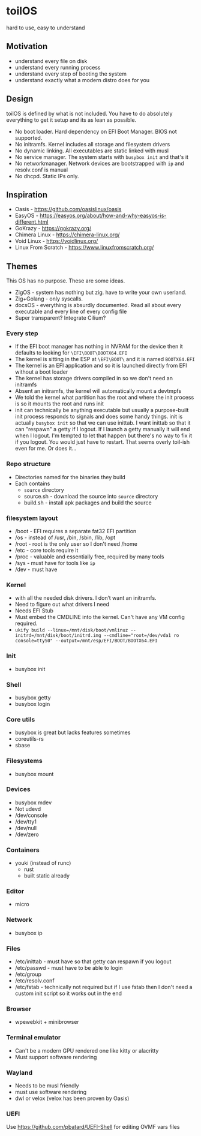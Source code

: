 # toilOS

hard to use, easy to understand

## Motivation
* understand every file on disk
* understand every running process
* understand every step of booting the system
* understand exactly what a modern distro does for you

## Design
toilOS is defined by what is not included. You have to do absolutely everything to get it setup and its as lean as possible.
* No boot loader. Hard dependency on EFI Boot Manager. BIOS not supported.
* No initramfs. Kernel includes all storage and filesystem drivers
* No dynamic linking. All executables are static linked with musl
* No service manager. The system starts with `busybox init` and that's it
* No networkmanager. Network devices are bootstrapped with `ip` and resolv.conf is manual
* No dhcpd. Static IPs only.


## Inspiration
* Oasis - https://github.com/oasislinux/oasis
* EasyOS - https://easyos.org/about/how-and-why-easyos-is-different.html
* GoKrazy - https://gokrazy.org/
* Chimera Linux - https://chimera-linux.org/
* Void Linux - https://voidlinux.org/
* Linux From Scratch - https://www.linuxfromscratch.org/

## Themes
This OS has no purpose. These are some ideas.
* ZigOS - system has nothing but zig. have to write your own userland.
* Zig+Golang - only syscalls.
* docsOS - everything is absurdly documented. Read all about every executable and every line of every config file
* Super transparent? Integrate Cilium?

### Every step
* If the EFI boot manager has nothing in NVRAM for the device then it defaults to looking for `\EFI\BOOT\BOOTX64.EFI`
* The kernel is sitting in the ESP at `\EFI\BOOT\` and it is named `BOOTX64.EFI`
* The kernel is an EFI application and so it is launched directly from EFI without a boot loader
* The kernel has storage drivers compiled in so we don't need an initramfs
* Absent an initramfs, the kernel will automatically mount a devtmpfs
* We told the kernel what partition has the root and where the init process is so it mounts the root and runs init
* init can technically be anything executable but usually a purpose-built init process responds to signals and does some handy things. init is actually `busybox init` so that we can use inittab. I want inittab so that it can "respawn" a getty if I logout. If I launch a getty manually it will end when I logout. I'm tempted to let that happen but there's no way to fix it if you logout. You would just have to restart. That seems overly toil-ish even for me. Or does it...


### Repo structure
* Directories named for the binaries they build
* Each contains
    * `source` directory
    * source.sh - download the source into `source` directory
    * build.sh - install apk packages and build the source

###  filesystem layout
* /boot - EFI requires a separate fat32 EFI partition
* /os - instead of /usr, /bin, /sbin, /lib, /opt
* /root - root is the only user so I don't need /home
* /etc - core tools require it
* /proc - valuable and essentially free, required by many tools
* /sys - must have for tools like `ip`
* /dev - must have



### Kernel
* with all the needed disk drivers. I don’t want an initramfs.
* Need to figure out what drivers I need
* Needs EFI Stub
* Must embed the CMDLINE into the kernel. Can't have any VM config required.
* `ukify build --linux=/mnt/disk/boot/vmlinuz --initrd=/mnt/disk/boot/initrd.img --cmdline="root=/dev/vda1 ro console=ttyS0" --output=/mnt/esp/EFI/BOOT/BOOTX64.EFI`

### Init
* busybox init

### Shell
* busybox getty
* busybox login

### Core utils
* busybox is great but lacks features sometimes
* coreutils-rs
* sbase

### Filesystems
* busybox mount

### Devices
* busybox mdev
* Not udevd
* /dev/console
* /dev/tty1
* /dev/null
* /dev/zero

### Containers
* youki (instead of runc)
    * rust
    * built static already

### Editor
* micro

### Network
* busybox ip

### Files
* /etc/inittab - must have so that getty can respawn if you logout
* /etc/passwd - must have to be able to login
* /etc/group
* /etc/resolv.conf
* /etc/fstab - technically not required but if I use fstab then I don't need a custom init script so it works out in the end

### Browser
* wpewebkit + minibrowser

### Terminal emulator
* Can't be a modern GPU rendered one like kitty or alacritty
* Must support software rendering

### Wayland
* Needs to be musl friendly
* must use software rendering
* dwl or velox (velox has been proven by Oasis)


### UEFI
Use https://github.com/pbatard/UEFI-Shell for editing OVMF vars files
